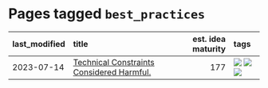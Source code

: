 # Pages tagged `best_practices`

|last_modified|title|est. idea maturity|tags
|:---|:---|---:|:---|
|2023-07-14|[Technical Constraints Considered Harmful.](../constraints_considered_hazardous.md)|177|[![](https://img.shields.io/badge/tag-best_practices-e13c2b)](../tags/best_practices.md) [![](https://img.shields.io/badge/tag-engineering-297b32)](../tags/engineering.md) [![](https://img.shields.io/badge/tag-publication-1614f8)](../tags/publication.md)|